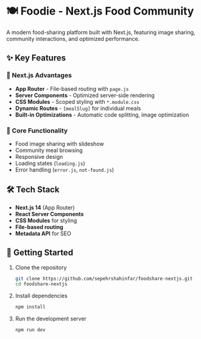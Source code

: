 # 🍽️ Foodie - Next.js Food Community

A modern food-sharing platform built with Next.js, featuring image sharing, community interactions, and optimized performance.

## ✨ Key Features

### 🚀 Next.js Advantages

- **App Router** - File-based routing with `page.js`
- **Server Components** - Optimized server-side rendering
- **CSS Modules** - Scoped styling with `*.module.css`
- **Dynamic Routes** - `[mealSlug]` for individual meals
- **Built-in Optimizations** - Automatic code splitting, image optimization

### 🌟 Core Functionality

- Food image sharing with slideshow
- Community meal browsing
- Responsive design
- Loading states (`loading.js`)
- Error handling (`error.js`, `not-found.js`)

## 🛠️ Tech Stack

- **Next.js 14** (App Router)
- **React Server Components**
- **CSS Modules** for styling
- **File-based routing**
- **Metadata API** for SEO

## 🚀 Getting Started

1. Clone the repository

   ```bash
   git clone https://github.com/sepehrshahinfar/foodshare-nextjs.git
   cd foodshare-nextjs

   ```

2. Install dependencies

   ```bash
   npm install

   ```

3. Run the development server
   ```bash
   npm run dev

   ```
